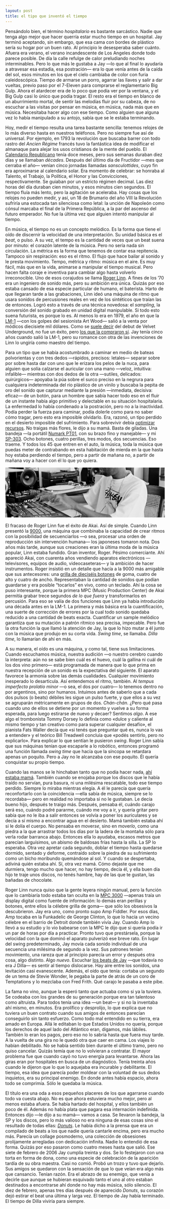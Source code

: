 ```yaml
---
layout: post
title: el tipo que inventó el tiempo
---
```


Pensándolo bien, el término *hospitalario* es bastante sarcástico. Nadie que tenga algo mejor que hacer querría estar mucho tiempo en un hospital. Jay terminó aceptando, sin embargo, que esa cama con bordes de plástico sería su hogar por un buen rato. Al principio le desesperaba saber cuánto. Afuera era verano, el verano incandescente de Los Angeles donde todo parece posible. De día la calle refulge de calor preludiando noches interminables. Pero lo que más le gustaba a Jay —lo que al final lo ayudaría a atravesar esa estadía, esa postración— era lo que venía antes de la caída del sol, esos minutos en los que el cielo cambiaba de color con furia caleidoscópica. Tiempo de armarse un porro, agarrar las llaves y salir a dar vueltas, previo paso por el 7-Eleven para comprarse el reglamentario Big Gulp. Ahora el atardecer era de lo poco que podía ver por la ventana, y el Big Gulp casi lo único que podía tragar. El resto era el tiempo en blanco de un aburrimiento mortal, de sentir las melodías fluir por su cabeza, de no escuchar a las visitas por pensar en música, en música, nada más que en música. Necesitaba hacer algo con ese tiempo. Como alguien que alguna vez lo había manipulado a su antojo, sabía que se le estaba terminando.

Hoy, medir el tiempo resulta una tarea bastante sencilla: tenemos relojes de lo más diverso hasta en nuestros teléfonos. Pero no siempre fue así de universal. Por ejemplo, en 1793 la revolución que buscaba barrer con todo rastro del *Ancien Régime* francés tuvo la fantástica idea de modificar el almanaque para alejar los usos cristianos de la mente del pueblo. El [Calendario Republicano](http://www.antique-horology.org/_Editorial/RepublicanCalendar/default.htm) tenía doce meses, pero sus semanas duraban diez días y se llamaban *décades*. Después del último día de Fructidor —mes que cerraba el año— venían cinco jornadas llamadas *sansculottides*, cuyo fin era aproximarse al calendario solar. Era momento de celebrar: se honraba al Talento, el Trabajo, la Política, el Honor y las Convicciones, respectivamente. Se guiaban por un estricto régimen decimal. Las diez horas del día duraban cien minutos, y esos minutos cien segundos. El tiempo fluía más lento, pero la agitación se aceleraba. Hay cosas que los relojes no pueden medir, y así, un 18 de Brumario del año VIII la Revolución sufriría una estocada tan silenciosa como letal: la unción de Napoleón como cónsul marcaba el final de la Primera República, a la par del ascenso del futuro emperador. No fue la última vez que alguien intentó manipular al tiempo.

En música, el tiempo no es un concepto melódico. Es la forma que tiene el oído de discernir la velocidad de una interpretación. Su unidad básica es el *beat*, o pulso. A su vez, el tempo es la cantidad de veces que un beat suena por minuto: el corazón latente de la música. Pero no sería nada sin circulación. La métrica es la forma que tenemos de contar esa repitencia. Tampoco sin respiración: eso es el ritmo. El flujo que hace bailar al sonido y le presta movimiento. Tempo, métrica y ritmo: música en el aire. Es muy fácil, más que en la vida, animarse a manipular el tiempo musical. Pero hacen falta coraje e inventiva para cambiar algo hasta volverlo irreconocible. Uno de esos corajudos se llama [Roger Linn](https://www.dazeddigital.com/artsandculture/article/21322/1/roger-linn-doctor-beat). A fines de los ’70 era un ingeniero de sonido más, pero su ambición era única. Quizás por eso estaba cansado de esa especie particular de humano, el baterista. Harto de que llegaran tarde a las grabaciones, Linn ideó una máquina de ritmo que usara sonidos de percusiones reales en vez de los sintéticos que traían las de entonces. Logró esto a través de una técnica novedosa: el *sampling*, la conversión del sonido grabado en unidad digital manipulable. Si todo esto suena futurista, es porque lo es. Al menos lo era en 1979, el año en que la [LM-1](https://www.polynominal.com/Roger-Linn-lm1/) —con los golpes del sesionista Art Wood— salió a la venta por módicos diecisiete mil dólares. Como se [suele decir](https://quoteinvestigator.com/2016/03/01/velvet/) del debut de Velvet Underground, no fue un éxito, pero [los que la compraron sí](https://reverb.com/news/prince-and-the-linn-lm-1). Jay tenía cinco años cuando salió la LM-1, pero su romance con otra de las invenciones de Linn lo ungiría como maestro del tiempo.

Para un tipo que se había acostumbrado a caminar en medio de bateas polvorientas y con tres dedos —rápidos, precisos: letales— separar sobre por sobre hasta dar con uno que le erizara los pelos de la nuca, para alguien que solía calzarse el auricular con una mano —veloz, intuitiva: infalible— mientras con dos dedos de la otra —sutiles, delicados: quirúrgicos— apoyaba la púa sobre el surco preciso en la negrura para cualquiera indeterminada del río plástico de un vinilo y buscaba la pepita de oro del sonido que capturar mediante la presión —inmediata, decisiva: eficaz— de un botón, para un hombre que sabía hacer todo eso en el fluir de un instante había algo primitivo y delectable en su situación hospitalaria. La enfermedad lo había condenado a la postración, pero no a la inactividad. Podía perder la fuerza para caminar, podía dolerle como para no saber cómo tragar, pero esto era imposible olvidarlo. Era, razonó, un tipo perdido en el desierto imposible del sufrimiento. Para sobrevivir debía [optimizar recursos](https://www.mpc-forums.com/viewtopic.php?p=400221). No traigas más flores, le dijo a su mamá. Basta de giladas. Una bandeja —la portátil [Numark PT01](https://www.numark.com/product/pt01), con su brazo fino y manejable— y mi [SP-303](https://www.boss.info/es-es/products/sp-303/). Ocho botones, cuatro perillas, tres modos, dos secuencias. Eso traeme. Y todos los 45 que entren en el auto, la música, toda la música que puedas meter de contrabando en esta habitación de mierda en la que hasta hoy estaba perdiendo el tiempo, pero a partir de mañana no, a partir de mañana voy a hacer con él lo que yo quiera.

![alt text](https://raw.githubusercontent.com/irigoin/irigoin.github.io/master/images/dilla.jpg "Workinonit")

El fracaso de Roger Linn fue el éxito de Akai. Así de simple. Cuando Linn presentó la [9000](https://www.muzines.co.uk/articles/linn-9000/12464), una máquina que combinaba la capacidad de crear ritmos con la posibilidad de secuenciarlos —o sea, procesar una orden de reproducción sin intervención humana— los japoneses tomaron nota. Dos años más tarde, aunque sus creaciones eran la última moda de la música popular, Linn estaba fundido. Gran inventor, Roger. Pésimo comerciante. Ahí apareció Akai, con cuarenta años vendiendo aparatos electrónicos —televisores, equipos de audio, videocaseteras— y la ambición de hacer instrumentos. Roger insistió en un detalle que hacía a la 9000 más amigable que sus antecesores: una [grilla de dieciséis botones](https://www.elektronauts.com/uploads/default/optimized/3X/9/0/9080905e174be6f4bbd95cface9a2d1552843d4d_2_690x434.JPG) de goma, cuatro de alto y cuatro de ancho. Representaban la cantidad de sonidos que podían guardarse y era posible “tocarlos” en vivo, como un teclado. Ahí la cosa se puso interesante, porque la primera MPC (Music Production Center) de Akai permitía grabar trece segundos *de lo que fuera* y transformarlos en percusión. Para eso se valía de dos funciones que Linn ya había introducido una década antes en la LM-1. La primera y más básica era la cuantificación, una suerte de corrección de errores por la cual todo sonido quedaba reducido a una cantidad de beats exacta. Cuantificar un sample melódico garantiza que su mutación a patrón rítmico sea precisa, impecable. Pero fue la otra función la que llamó la atención de Jay, la que lo hizo mutar a él junto con la música que produjo en su corta vida. *Swing time*, se llamaba. *Dilla time*, lo llamarían de ahí en más.

A su manera, el oído es una máquina, y como tal, tiene sus limitaciones. Cuando escuchamos música, nuestra audición —o nuestro cerebro cuando la interpreta: aún no se sabe bien cuál es el huevo, cuál la gallina ni cuál de los dos vino primero— está programada de manera que lo que prima en nuestra recepción de un sonido es la expectativa del siguiente. El aparato favorece la armonía sobre las demás cualidades. Cualquier movimiento inesperado lo desarticula. Así entendemos el ritmo, también. Al *tempus imperfecto prolatio minor* —o sea, el dos por cuatro— lo tenemos dentro no por argentinos, sino por humanos. Intuimos antes de saberlo que a cada dos pulsos (o beats) débiles les sigue un pulso fuerte, y que ellos a su vez se agruparán métricamente en grupos de dos. *Chán-chán*. ¿Pero qué pasa cuando uno de ellos se detiene por un momento y vuelve a su forma esperada, para luego estirarse de nuevo y decaer? Sentimos *algo*. A ese algo el trombonista Tommy Dorsey lo definía como «dulce y caliente al mismo tiempo y tan creativo como para superar cualquier desafío», el pianista Fats Waller decía que «si tenés que preguntar qué es, nunca lo vas a entender» y el teórico Bill Treadwell concluía que «podés sentirlo, pero no explicarlo». Para explicar lo que sentían le pusieron *swing*. Roger Linn sabía que sus máquinas tenían que escaparle a lo robótico, entonces programó una función llamada *swing time* que hacía que la síncopa se retardara apenas un poquito. Pero a Jay no le alcanzaba con ese poquito. Él quería conquistar su propio tiempo.

Cuando las manos se le hinchaban tanto que no podía hacer nada, [ahí estaba mamá](https://www.13newsnow.com/article/entertainment/music/jay-dees-last-days-serious-illness-couldnt-stop-drive-to-make-music/291-515722295). También cuando se enojaba porque los discos que le había traído no servían, pura basura, ni una milésima rescatable, todo ese tiempo perdido. Siempre lo miraba mientras elegía. A él le parecía que quería reconfortarlo con la coincidencia —ella sabía de música, siempre se lo recordaba— pero en realidad no importaba si no le gustaban. Le decía bueno hijo, después te traigo más. Después, pensaba él, cuándo carajo será eso, cuándo podré pararme, cuándo me voy a ir, y quería gritar pero sabía que no le iba a salir entonces se volvía a poner los auriculares y se decía a sí mismo a encontrar agua en el desierto. Mamá también estaba ahí si le dolía el cuerpo. No pensaba en mover*se*, sino en mover*lo*, como una piedra a la que arrastrar todos los días por la ladera de la montaña sólo para verla rodar barranca abajo. Entonces ella lo ayudaba, escasos metros que parecían larguísimos, un abismo de baldosas frías hasta la silla. La SP lo esperaba. Otra vez apretar cada segundo, doblar el tiempo hasta quedarse dormido, sentado y deforme, contraído sobre la piedra de su sufrimiento como un bicho moribundo quemándose al sol. Y cuando se despertaba, adiviná quién estaba ahí. Sí, otra vez mamá. Cómo dejaste que me durmiera, tengo mucho que hacer, no hay tiempo, decía él, y ella buen día hijo te traje unos discos, no tenés hambre, hay de las que te gustan, las bañadas de chocolate.

Roger Linn nunca quiso que la gente leyera ningún manual, pero la función que lo cambiaría todo estaba tan oculta en la [MPC 3000](https://www.vintagesynth.com/akai/mpc3000) —apenas traía un display digital como fuente de información: lo demás eran perillas y botones, entre ellos la célebre grilla de goma— que sólo los obsesivos la descubrieron. Jay era uno, como pronto supo Amp Fiddler. Por esos días, Amp tocaba en la Funkadelic de George Clinton, lo que lo hacía un vecino célebre en el barrio de Detroit donde también vivía Jay. Cuando Amp lo llevó a su estudio y lo vio babearse con la MPC le dijo que si quería podía ir un par de horas por día a practicar. Pronto tuvo que prestársela, porque la velocidad con la que dominó el aparato pulverizó ese breve rato. En lugar del swing predeterminado, Jay movía cada sonido individual de una secuencia una milésima de segundo a la vez. Sus patrones tenían movimiento, una rareza que al principio parecía un error y después otra cosa, algo distinto. Algo *nuevo*. Escuchar [los beats de Jay](https://youtu.be/LDPyQP34-2Y) —que todavía no era J Dilla— es sentir al tiempo dislocarse. Hay aire entre los sonidos, una levitación casi evanescente. Además, el oído que tenía: cortaba un segundo de un tema de Stevie Wonder, le pegaba la parte de atrás de un coro de Temptations y lo mezclaba con Fred Frith. Qué carajo le pasaba a este pibe.

La fama no vino, aunque la esperó tanto que actuaba como si ya la tuviera. Se codeaba con los grandes de su generación porque era tan talentoso como altruista. Para todos tenía una idea —un beat— y si no la inventaba ahí mismo, en minutos. Era prolífico y desprolijo, lo que explica que no tuviera un buen contrato cuando sus amigos de entonces parecían conseguirlo sin tanto esfuerzo. Como todo mal entendido en su tierra, era amado en Europa. Allá le editaban lo que Estados Unidos no quería, porque los derechos de aquel lado del Atlántico eran, digamos, más lábiles. También lo eran los pagos, pero eso no lo sabría hasta que fuera muy tarde. A la vuelta de una gira no le quedó otra que caer en cama. Los viajes lo habían debilitado. No se había sentido bien durante el último tramo, pero no quiso cancelar. Quizás temía que no lo volvieran a contratar. El mayor problema fue que cuando cayó no tuvo energía para levantarse. Ahora las giras eran por hospitales en busca de un diagnóstico. Tenía treinta años cuando le dijeron que lo que lo aquejaba era incurable y debilitante. El tiempo, esa idea que parecía poder moldear con la voluntad de sus dedos inquietos, era su principal enemigo. En donde antes había espacio, ahora todo se comprimía. Sólo le quedaba la música.

El título era una oda a esos pequeños placeres de los que agarrarse cuando todo va cuesta abajo. No es que ahora estuviera mucho mejor, pero al menos estaba afuera. Se había hartado del hospital, y ellos también un poco de él. Además no había plata que pagara esa internación indefinida. Entonces dijo —le dijo a su mamá— vamos a casa. Se llevaron la bandeja, la SP y los discos, pero lo más valioso no era ninguna de esas cosas sino el resultado de todas ellas: *[Donuts](https://demidiscoteca.cc/post/129211885622/j-dilla-donuts-stones-throw-2006-320-kbps-105)*. Le había dicho a la prensa que era un compilado de beats a los que nadie quería cantarle encima, pero era mucho más. Parecía un collage posmoderno, una colección de obsesiones prolijamente arregladas con dedicación infinita. Nadie lo entendió de esa forma. Quizás por eso pasaron como cuatro meses hasta que salió. Ese siete de febrero de 2006 Jay cumplía treinta y dos. Se lo festejaron con una torta en forma de dona, como una especie de celebración de la aparición tardía de su obra maestra. Casi no comió. Probó un trozo y tuvo que dejarlo. Sus amigos se quedaron con la sensación de que lo que veían era algo más que cansancio. Tenían razón. Era el abrazo de su enemigo, que venía a decirle que aunque se hubieran esquivado tanto el uno al otro estaban destinados a encontrarse ahí donde no hay más música, sólo silencio. El diez de febrero, apenas tres días después de aparecido *Donuts*, su corazón dejó estirar el beat una última y larga vez. El tiempo de Jay había terminado. El tiempo de Dilla viviría para siempre.
